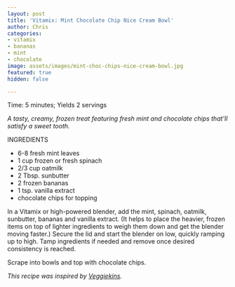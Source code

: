 ```yaml
---
layout: post
title: 'Vitamix: Mint Chocolate Chip Nice Cream Bowl'
author: Chris
categories:
- vitamix
- bananas
- mint
- chocolate
image: assets/images/mint-choc-chips-nice-cream-bowl.jpg
featured: true
hidden: false

---
```

Time: 5 minutes; Yields 2 servings

_A tasty, creamy, frozen treat featuring fresh mint and chocolate chips that'll satisfy a sweet tooth._

INGREDIENTS

* 6-8 fresh mint leaves
* 1 cup frozen or fresh spinach
* 2/3 cup oatmilk
* 2 Tbsp. sunbutter
* 2 frozen bananas
* 1 tsp. vanilla extract
* chocolate chips for topping

In a Vitamix or high-powered blender, add the mint, spinach, oatmilk, sunbutter, bananas and vanilla extract. (It helps to place the heavier, frozen items on top of lighter ingredients to weigh them down and get the blender moving faster.) Secure the lid and start the blender on low, quickly ramping up to high. Tamp ingredients if needed and remove once desired consistency is reached.

Scrape into bowls and top with chocolate chips.

_This recipe was inspired by_ [_Veggiekins_](https://veggiekinsblog.com/2020/05/20/vanilla-mint-chip-smoothie-bowl/)_._